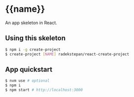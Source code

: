 # {{name}}

An app skeleton in React.

## Using this skeleton

```bash
$ npm i -g create-project
$ create-project [NAME] radekstepan/react-create-project
```

## App quickstart

```bash
$ nvm use # optional
$ npm i
$ npm start # http://localhost:3000
```
